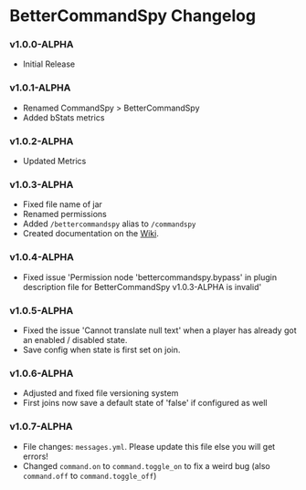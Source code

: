 # BetterCommandSpy Changelog

### v1.0.0-ALPHA
* Initial Release

### v1.0.1-ALPHA
* Renamed CommandSpy > BetterCommandSpy
* Added bStats metrics

### v1.0.2-ALPHA
* Updated Metrics

### v1.0.3-ALPHA
* Fixed file name of jar
* Renamed permissions
* Added `/bettercommandspy` alias to `/commandspy`
* Created documentation on the [Wiki](https://github.com/lokka30/BetterCommandSpy/wiki/).

### v1.0.4-ALPHA
* Fixed issue 'Permission node 'bettercommandspy.bypass' in plugin description file for BetterCommandSpy v1.0.3-ALPHA is invalid'

### v1.0.5-ALPHA
* Fixed the issue 'Cannot translate null text' when a player has already got an enabled / disabled state.
* Save config when state is first set on join.

### v1.0.6-ALPHA
* Adjusted and fixed file versioning system
* First joins now save a default state of 'false' if configured as well

### v1.0.7-ALPHA
* File changes: `messages.yml`. Please update this file else you will get errors!
* Changed `command.on` to `command.toggle_on` to fix a weird bug (also `command.off` to `command.toggle_off`)